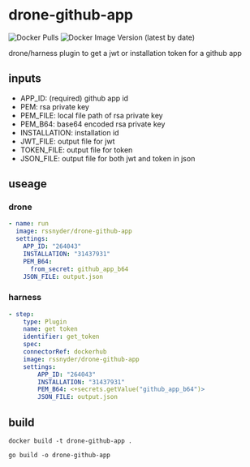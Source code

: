 # drone-github-app

![Docker Pulls](https://img.shields.io/docker/pulls/rssnyder/drone-github-app)
![Docker Image Version (latest by date)](https://img.shields.io/docker/v/rssnyder/drone-github-app?sort=date)

drone/harness plugin to get a jwt or installation token for a github app

## inputs

- APP_ID: (required) github app id
- PEM: rsa private key
- PEM_FILE: local file path of rsa private key
- PEM_B64: base64 encoded rsa private key
- INSTALLATION: installation id
- JWT_FILE: output file for jwt
- TOKEN_FILE: output file for token
- JSON_FILE: output file for both jwt and token in json

## useage

### drone

```yaml
- name: run
  image: rssnyder/drone-github-app
  settings:
    APP_ID: "264043"
    INSTALLATION: "31437931"
    PEM_B64:
      from_secret: github_app_b64
    JSON_FILE: output.json
```

### harness

```yaml
- step:
    type: Plugin
    name: get token
    identifier: get_token
    spec:
    connectorRef: dockerhub
    image: rssnyder/drone-github-app
    settings:
        APP_ID: "264043"
        INSTALLATION: "31437931"
        PEM_B64: <+secrets.getValue("github_app_b64")>
        JSON_FILE: output.json
```

## build

`docker build -t drone-github-app .`

`go build -o drone-github-app`
